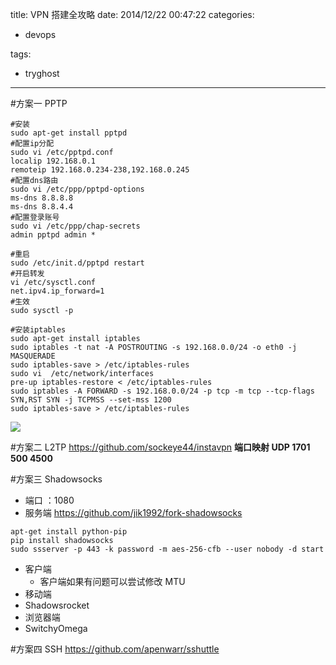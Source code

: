 title: VPN 搭建全攻略
date: 2014/12/22 00:47:22
categories:

 - devops 


tags:

- tryghost

---

#方案一 PPTP
```language-bash
#安装
sudo apt-get install pptpd
#配置ip分配
sudo vi /etc/pptpd.conf  
localip 192.168.0.1
remoteip 192.168.0.234-238,192.168.0.245
#配置dns路由
sudo vi /etc/ppp/pptpd-options 
ms-dns 8.8.8.8
ms-dns 8.8.4.4
#配置登录账号
sudo vi /etc/ppp/chap-secrets 
admin pptpd admin *

#重启
sudo /etc/init.d/pptpd restart 
#开启转发
vi /etc/sysctl.conf
net.ipv4.ip_forward=1
#生效
sudo sysctl -p 

#安装iptables
sudo apt-get install iptables 
sudo iptables -t nat -A POSTROUTING -s 192.168.0.0/24 -o eth0 -j MASQUERADE
sudo iptables-save > /etc/iptables-rules
sudo vi  /etc/network/interfaces
pre-up iptables-restore < /etc/iptables-rules 
sudo iptables -A FORWARD -s 192.168.0.0/24 -p tcp -m tcp --tcp-flags SYN,RST SYN -j TCPMSS --set-mss 1200
sudo iptables-save > /etc/iptables-rules
```
![](https://dn-zuoyun.qbox.me/image/6/26/cf20b4298ee7ab0b40724d2238954.jpg)

#方案二 L2TP
https://github.com/sockeye44/instavpn
**端口映射 UDP 1701 500 4500**

#方案三 Shadowsocks
* 端口 ：1080
* 服务端
https://github.com/jik1992/fork-shadowsocks
```language-bash
apt-get install python-pip
pip install shadowsocks
sudo ssserver -p 443 -k password -m aes-256-cfb --user nobody -d start
```
* 客户端
  * 客户端如果有问题可以尝试修改 MTU
* 移动端 
 * Shadowsrocket
* 浏览器端 
 * SwitchyOmega

#方案四 SSH
https://github.com/apenwarr/sshuttle



